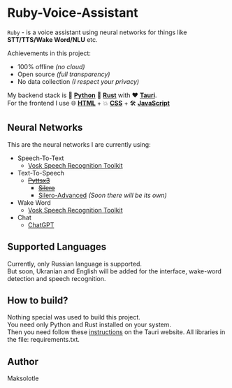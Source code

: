 # Ruby-Voice-Assistant

`Ruby` - is a voice assistant using neural networks for things like **STT/TTS/Wake Word/NLU** etc.

Achievements in this project:
 - 100% offline *(no cloud)*
 - Open source *(full transparency)*
 - No data collection *(I respect your privacy)*

My backend stack is 🐍 **[Python](https://www.python.org/)** 🦀 **[Rust](https://www.rust-lang.org/)** with ❤️ **[Tauri](https://tauri.app/)**.<br>
For the frontend I use 🌐 **[HTML](https://ru.wikipedia.org/wiki/HTML)** + 💥 **[CSS](https://ru.wikipedia.org/wiki/HTML)** + 🛠️ **[JavaScript](https://ru.wikipedia.org/wiki/JavaScript)**

## Neural Networks

This are the neural networks I are currently using:

 - Speech-To-Text
	 - [Vosk Speech Recognition Toolkit](https://github.com/alphacep/vosk-api)
 - Text-To-Speech
	 - ~~[Pyttsx3](https://pypi.org/project/pyttsx3/)~~
         - ~~[Silero](https://pypi.org/project/silero/)~~
         - [Silero-Advanced](https://pypi.org/project/silero-advanced/) *(Soon there will be its own)*	
 - Wake Word
	 - [Vosk Speech Recognition Toolkit](https://github.com/alphacep/vosk-api)
- Chat
	- [ChatGPT](https://chat.openai.com/)

## Supported Languages

Currently, only Russian language is supported.<br>
But soon, Ukranian and English will be added for the interface, wake-word detection and speech recognition.

## How to build?

Nothing special was used to build this project.<br>
You need only Python and Rust installed on your system.<br>
Then you need follow these [instructions](https://tauri.app/v1/guides/getting-started/setup/html-css-js) on the Tauri website.
All libraries in the file: requirements.txt.

## Author

Maksolotle
